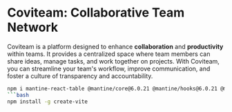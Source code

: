 # Coviteam: Collaborative Team Network

Coviteam is a platform designed to enhance **collaboration** and **productivity** within teams. It provides a centralized space where team members can share ideas, manage tasks, and work together on projects. With Coviteam, you can streamline your team's workflow, improve communication, and foster a culture of transparency and accountability.

```bash  
npm i mantine-react-table @mantine/core@6.0.21 @mantine/hooks@6.0.21 @mantine/dates@6.0.21 @emotion/react @tabler/icons-react dayjs
```bash
npm install -g create-vite